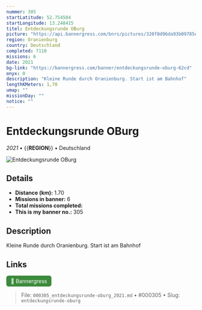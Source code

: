 ```yaml
---
nummer: 305
startLatitude: 52.754504
startLongitude: 13.248415
titel: Entdeckungsrunde OBurg
picture: "https://api.bannergress.com/bnrs/pictures/320f8d96da93b09785eed451e073c100"
region: Oranienburg
country: Deutschland
completed: 7110
missions: 6
date: 2021
bg-link: "https://bannergress.com/banner/entdeckungsrunde-oburg-62cd"
onyx: 0
description: "Kleine Runde durch Oranienburg. Start ist am Bahnhof"
lengthKMeters: 1,70
umap: ""
missionDay: ""
notice: ""
---
```

# Entdeckungsrunde OBurg

*2021* • {{__REGION__}} • Deutschland

![Entdeckungsrunde OBurg](https://api.bannergress.com/bnrs/pictures/320f8d96da93b09785eed451e073c100)



## Details
- **Distance (km):** 1.70
- **Missions in banner:** 6
- **Total missions completed:** 
- **This is my banner no.:** 305



## Description
Kleine Runde durch Oranienburg. Start ist am Bahnhof



## Links
<a href="https://bannergress.com/banner/entdeckungsrunde-oburg-62cd" target="_blank" style="display:inline-block;margin-right:8px;padding:6px 12px;background:#3c8b3c;color:#fff;text-decoration:none;border-radius:6px;">🔗 Bannergress</a>



> File: `000305_entdeckungsrunde-oburg_2021.md` • #000305 • Slug: `entdeckungsrunde-oburg`
